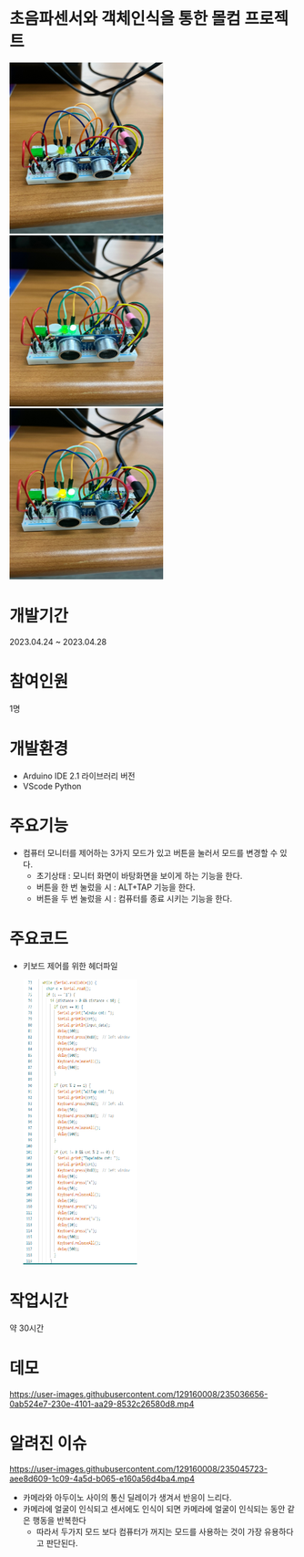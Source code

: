 # 초음파센서와 객체인식을 통한 몰컴 프로젝트
<div>
    <img src="picture1.jpg" width="270" height="300">
    <img src="picture2.jpg" width="270" height="300">
    <img src="picture3.jpg" width="270" height="300">
</div>

# 개발기간
2023.04.24 ~ 2023.04.28

# 참여인원
1명

# 개발환경
+ Arduino IDE 2.1 라이브러리 버전
+ VScode Python

# 주요기능
+ 컴퓨터 모니터를 제어하는 3가지 모드가 있고 버튼을 눌러서 모드를 변경할 수 있다.
  + 초기상태 : 모니터 화면이 바탕화면을 보이게 하는 기능을 한다.
  + 버튼을 한 번 눌렀을 시 : ALT+TAP 기능을 한다.
  + 버튼을 두 번 눌렀을 시 : 컴퓨터를 종료 시키는 기능을 한다.
# 주요코드
+ 키보드 제어를 위한 헤더파일

    <img src="function.png" width="200" height="500">

# 작업시간
약 30시간

# 데모
https://user-images.githubusercontent.com/129160008/235036656-0ab524e7-230e-4101-aa29-8532c26580d8.mp4

# 알려진 이슈
https://user-images.githubusercontent.com/129160008/235045723-aee8d609-1c09-4a5d-b065-e160a56d4ba4.mp4
+ 카메라와 아두이노 사이의 통신 딜레이가 생겨서 반응이 느리다.
+ 카메라에 얼굴이 인식되고 센서에도 인식이 되면 카메라에 얼굴이 인식되는 동안 같은 행동을 반복한다
    + 따라서 두가지 모드 보다 컴퓨터가 꺼지는 모드를 사용하는 것이 가장 유용하다고 판단된다.
